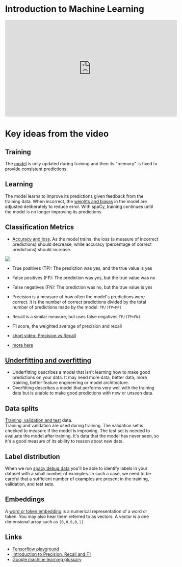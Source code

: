 Introduction to Machine Learning
=======================

<iframe width="560" height="315" src="https://www.youtube.com/embed/yoU8WGyNLEY" title="YouTube video player" frameborder="0" allow="accelerometer; autoplay; clipboard-write; encrypted-media; gyroscope; picture-in-picture" allowfullscreen></iframe>

# Key ideas from the video 

## Training
The [model](https://docs.paperspace.com/machine-learning/wiki/machine-learning-models-explained#what-is-a-model) is only updated during training and then its "memory" is fixed to provide consistent predictions. 

## Learning 
The model learns to improve its predictions given feedback from the training data.  When incorrect, the [weights and biases](https://docs.paperspace.com/machine-learning/wiki/weights-and-biases) in the model are adjusted deliberately to reduce error. With spaCy, training continues until the model is no longer improving its predictions. 

## Classification Metrics
- [Accuracy and loss](https://docs.paperspace.com/machine-learning/wiki/accuracy-and-loss). As the model trains, the loss (a measure of incorrect predictions) should decrease, while accuracy (percentage of correct predictions) should increase. 

![](https://static.packt-cdn.com/products/9781838555078/graphics/C13314_06_05.jpg)


- True positives (TP): The prediction was yes, and the true value is yes
- False positives (FP): The prediction was yes, but the true value was no
- False negatives (FN): The prediction was no, but the true value is yes

- Precision is a measure of how often the model's predictions were correct. It is the number of correct predictions divided by the total number of predictions made by the model: `TP/(TP+FP)`  
- Recall is a similar measure, but uses false negatives `TP/(TP+FN)`  
- F1 score, the weighted average of precision and recall
- [short video: Precision vs Recall](https://youtu.be/qWfzIYCvBqo)
- [more here](https://docs.paperspace.com/machine-learning/wiki/confusion-matrix)


## [Underfitting and overfitting](https://docs.paperspace.com/machine-learning/wiki/overfitting-vs-underfitting)
- Underfitting describes a model that isn't learning how to make good predictions on your data.  It may need more data, better data, more training, better feature engineering or model architecture.    
- Overfitting describes a model that performs very well with the training data but is unable to make good predictions with new or unseen data. 

## Data splits
[Training, validation and test](https://cs230.stanford.edu/blog/split/) data.  
Training and validation are used during training.  The validation set is checked to measure if the model is improving.  The test set is needed to evaluate the model after training.  It's data that the model has never seen, so it's a good measure of its ability to reason about new data.

## Label distribution 
When we run [spacy debug data](https://spacy.io/api/cli#debug-data) you'll be able to identify labels in your dataset with a small number of examples.  In such a case, we need to be careful that a sufficient  number of examples are present in the training, validation, and test sets.

## Embeddings 
A [word or token embedding](https://en.wikipedia.org/wiki/Word_embedding) is a numerical representation of a word or token. You may also hear them referred to as vectors. A vector is a one dimensional array such as `[0,0,0,0,1]`.


## Links
- [Tensorflow playground](https://playground.tensorflow.org)
- [Introduction to Precision, Recall and F1](https://youtu.be/jJ7ff7Gcq34)
- [Google machine learning glossary](https://developers.google.com/machine-learning/glossary)